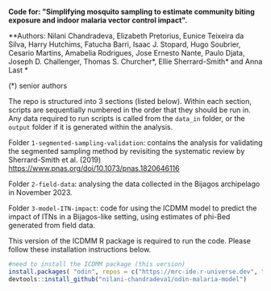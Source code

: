**Code for: "Simplifying mosquito sampling to estimate community biting exposure and indoor malaria vector control impact".**

\*\*Authors: Nilani Chandradeva, Elizabeth Pretorius, Eunice Teixeira da Silva, Harry Hutchims, Fatucha Barri, Isaac J. Stopard, Hugo Soubrier, Cesario Martins, Amabelia Rodrigues, Jose Ernesto Nante, Paulo Djata, Joseph D. Challenger, Thomas S. Churcher\*, Ellie Sherrard-Smith\* and Anna Last \*

(\*) senior authors

The repo is structured into 3 sections (listed below). Within each section, scripts are sequentially numbered in the order that they should be run in. Any data required to run scripts is called from the `data_in` folder, or the `output` folder if it is generated within the analysis.

Folder `1-segmented-sampling-validation`: contains the analysis for validating the segmented sampling method by revisiting the systematic review by Sherrard-Smith et al. (2019) <https://www.pnas.org/doi/10.1073/pnas.1820646116>

Folder `2-field-data`: analysing the data collected in the Bijagos archipelago in November 2023.

Folder `3-model-ITN-impact`: code for using the ICDMM model to predict the impact of ITNs in a Bijagos-like setting, using estimates of phi-Bed generated from field data.

This version of the ICDMM R package is required to run the code. Please follow these installation instructions below.

``` r
#need to install the ICDMM package (this version) 
install.packages( "odin", repos = c("https://mrc-ide.r-universe.dev", "https://cloud.r-project.org")) 
devtools::install_github("nilani-chandradeva1/odin-malaria-model")
```
